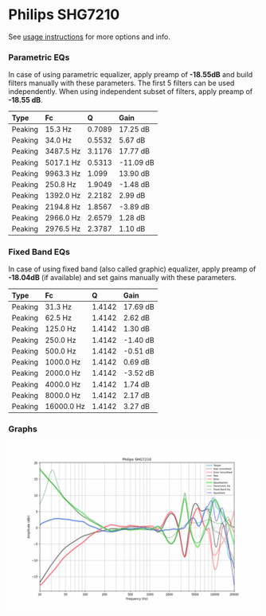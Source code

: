# Philips SHG7210
See [usage instructions](https://github.com/jaakkopasanen/AutoEq#usage) for more options and info.

### Parametric EQs
In case of using parametric equalizer, apply preamp of **-18.55dB** and build filters manually
with these parameters. The first 5 filters can be used independently.
When using independent subset of filters, apply preamp of **-18.55 dB**.

| Type    | Fc        |      Q | Gain      |
|:--------|:----------|:-------|:----------|
| Peaking | 15.3 Hz   | 0.7089 | 17.25 dB  |
| Peaking | 34.0 Hz   | 0.5532 | 5.67 dB   |
| Peaking | 3487.5 Hz | 3.1176 | 17.77 dB  |
| Peaking | 5017.1 Hz | 0.5313 | -11.09 dB |
| Peaking | 9963.3 Hz | 1.099  | 13.90 dB  |
| Peaking | 250.8 Hz  | 1.9049 | -1.48 dB  |
| Peaking | 1392.0 Hz | 2.2182 | 2.99 dB   |
| Peaking | 2194.8 Hz | 1.8567 | -3.89 dB  |
| Peaking | 2966.0 Hz | 2.6579 | 1.28 dB   |
| Peaking | 2976.5 Hz | 2.3787 | 1.10 dB   |

### Fixed Band EQs
In case of using fixed band (also called graphic) equalizer, apply preamp of **-18.04dB**
(if available) and set gains manually with these parameters.

| Type    | Fc         |      Q | Gain     |
|:--------|:-----------|:-------|:---------|
| Peaking | 31.3 Hz    | 1.4142 | 17.69 dB |
| Peaking | 62.5 Hz    | 1.4142 | 2.62 dB  |
| Peaking | 125.0 Hz   | 1.4142 | 1.30 dB  |
| Peaking | 250.0 Hz   | 1.4142 | -1.40 dB |
| Peaking | 500.0 Hz   | 1.4142 | -0.51 dB |
| Peaking | 1000.0 Hz  | 1.4142 | 0.69 dB  |
| Peaking | 2000.0 Hz  | 1.4142 | -3.52 dB |
| Peaking | 4000.0 Hz  | 1.4142 | 1.74 dB  |
| Peaking | 8000.0 Hz  | 1.4142 | 2.17 dB  |
| Peaking | 16000.0 Hz | 1.4142 | 3.27 dB  |

### Graphs
![](./Philips%20SHG7210.png)